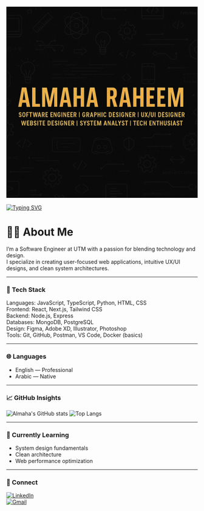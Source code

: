 <!-- Profile README for AlmahaR | Dark & Professional -->

<!-- Banner -->
![Banner](https://github.com/AlmahaR/AlmahaR/blob/main/banner.jpg)

<!-- Typing Animation -->
[![Typing SVG](https://readme-typing-svg.demolab.com?font=Fira+Code&weight=700&size=30&duration=2000&pause=800&color=FFD700&center=true&vCenter=true&width=900&lines=Almaha+Raheem;Software+Engineer;Graphic+Designer;UX%2FUI+Designer;Website+Designer;System+Analyst;Tech+Enthusiast)](https://git.io/typing-svg)

# 👩‍💻 About Me  
I’m a Software Engineer at UTM with a passion for blending technology and design.  
I specialize in creating user-focused web applications, intuitive UX/UI designs, and clean system architectures.

---

### 🧰 Tech Stack
Languages: JavaScript, TypeScript, Python, HTML, CSS  
Frontend: React, Next.js, Tailwind CSS  
Backend: Node.js, Express  
Databases: MongoDB, PostgreSQL  
Design: Figma, Adobe XD, Illustrator, Photoshop  
Tools: Git, GitHub, Postman, VS Code, Docker (basics)

---

### 🌐 Languages
- English — Professional  
- Arabic — Native

---

### 📈 GitHub Insights
![Almaha's GitHub stats](https://github-readme-stats.vercel.app/api?username=AlmahaR&show_icons=true&theme=tokyonight)
![Top Langs](https://github-readme-stats.vercel.app/api/top-langs/?username=AlmahaR&layout=compact&theme=tokyonight)

---

### 🎯 Currently Learning
- System design fundamentals  
- Clean architecture  
- Web performance optimization

---

### 🤝 Connect
[![LinkedIn](https://img.shields.io/badge/LinkedIn-0A66C2?logo=linkedin&logoColor=fff)](https://www.linkedin.com/in/almaha-raheem-910009361)  
[![Gmail](https://img.shields.io/badge/Email-D14836?logo=gmail&logoColor=fff)](mailto:almaharahim@gmail.com)
